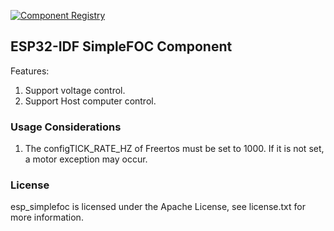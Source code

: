[![Component Registry](https://components.espressif.com/components/espressif/esp_simplefoc/badge.svg)](https://components.espressif.com/components/espressif/esp_simplefoc)

## ESP32-IDF SimpleFOC Component
 
Features:

1. Support voltage control.
2. Support Host computer control.

### Usage Considerations
1. The configTICK_RATE_HZ of Freertos must be set to 1000. If it is not set, a motor exception may occur.

### License
esp_simplefoc is licensed under the Apache License, see license.txt for more information.